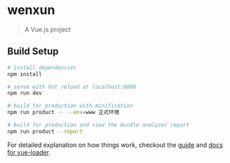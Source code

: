 # wenxun

> A Vue.js project

## Build Setup

``` bash
# install dependencies
npm install

# serve with hot reload at localhost:8080
npm run dev

# build for production with minification
npm run product -- --env=www 正式环境

# build for production and view the bundle analyzer report
npm run product --report
```

For detailed explanation on how things work, checkout the [guide](http://vuejs-templates.github.io/webpack/) and [docs for vue-loader](http://vuejs.github.io/vue-loader).


